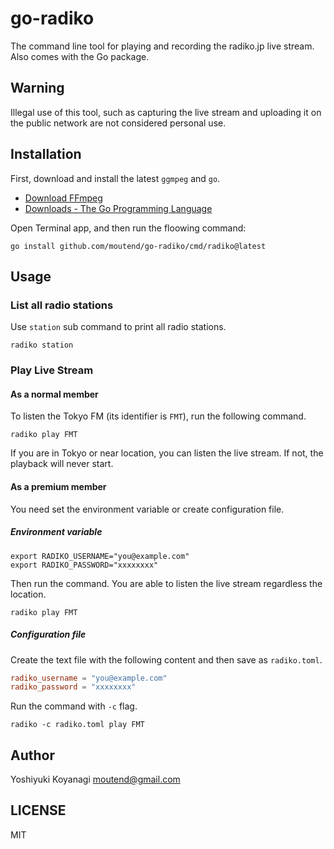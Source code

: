go-radiko
=========

The command line tool for playing and recording the radiko.jp live stream. Also comes with the Go package.

## Warning

Illegal use of this tool, such as capturing the live stream and uploading it on the public network are not considered personal use.

## Installation

First, download and install the latest `ggmpeg` and `go`.

- [Download FFmpeg](https://ffmpeg.org/download.html)
- [Downloads - The Go Programming Language](https://golang.org/dl/)

Open Terminal app, and then run the floowing command:

```console
go install github.com/moutend/go-radiko/cmd/radiko@latest
```

## Usage

### List all radio stations

Use `station` sub command to print all radio stations.

```console
radiko station
```

### Play Live Stream

#### As a normal member

To listen the Tokyo FM (its identifier is `FMT`), run the following command.

```console
radiko play FMT
```

If you are in Tokyo or near location, you can listen the live stream. If not, the playback will never start.

#### As a premium member

You need set the environment variable or create configuration file.

##### Environment variable

```console
export RADIKO_USERNAME="you@example.com"
export RADIKO_PASSWORD="xxxxxxxx"
```

Then run the command. You are able to listen the live stream regardless the location.

```console
radiko play FMT
```

##### Configuration file

Create the text file with the following content and then save as `radiko.toml`.

```toml
radiko_username = "you@example.com"
radiko_password = "xxxxxxxx"
```

Run the command with `-c` flag.

```console
radiko -c radiko.toml play FMT
```

## Author

Yoshiyuki Koyanagi <moutend@gmail.com>

## LICENSE

MIT
